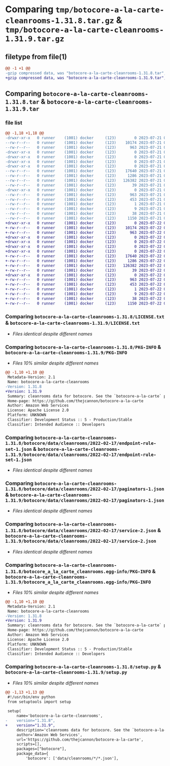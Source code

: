 # Comparing `tmp/botocore-a-la-carte-cleanrooms-1.31.8.tar.gz` & `tmp/botocore-a-la-carte-cleanrooms-1.31.9.tar.gz`

## filetype from file(1)

```diff
@@ -1 +1 @@
-gzip compressed data, was "botocore-a-la-carte-cleanrooms-1.31.8.tar", last modified: Fri Jul 21 01:21:22 2023, max compression
+gzip compressed data, was "botocore-a-la-carte-cleanrooms-1.31.9.tar", last modified: Sat Jul 22 01:20:25 2023, max compression
```

## Comparing `botocore-a-la-carte-cleanrooms-1.31.8.tar` & `botocore-a-la-carte-cleanrooms-1.31.9.tar`

### file list

```diff
@@ -1,18 +1,18 @@
-drwxr-xr-x   0 runner    (1001) docker     (123)        0 2023-07-21 01:21:22.326946 botocore-a-la-carte-cleanrooms-1.31.8/
--rw-r--r--   0 runner    (1001) docker     (123)    10174 2023-07-21 01:21:22.000000 botocore-a-la-carte-cleanrooms-1.31.8/LICENSE.txt
--rw-r--r--   0 runner    (1001) docker     (123)      963 2023-07-21 01:21:22.326946 botocore-a-la-carte-cleanrooms-1.31.8/PKG-INFO
-drwxr-xr-x   0 runner    (1001) docker     (123)        0 2023-07-21 01:21:22.326946 botocore-a-la-carte-cleanrooms-1.31.8/botocore/
-drwxr-xr-x   0 runner    (1001) docker     (123)        0 2023-07-21 01:21:22.326946 botocore-a-la-carte-cleanrooms-1.31.8/botocore/data/
-drwxr-xr-x   0 runner    (1001) docker     (123)        0 2023-07-21 01:21:22.326946 botocore-a-la-carte-cleanrooms-1.31.8/botocore/data/cleanrooms/
-drwxr-xr-x   0 runner    (1001) docker     (123)        0 2023-07-21 01:21:22.326946 botocore-a-la-carte-cleanrooms-1.31.8/botocore/data/cleanrooms/2022-02-17/
--rw-r--r--   0 runner    (1001) docker     (123)    17640 2023-07-21 01:21:06.000000 botocore-a-la-carte-cleanrooms-1.31.8/botocore/data/cleanrooms/2022-02-17/endpoint-rule-set-1.json
--rw-r--r--   0 runner    (1001) docker     (123)     1286 2023-07-21 01:21:06.000000 botocore-a-la-carte-cleanrooms-1.31.8/botocore/data/cleanrooms/2022-02-17/paginators-1.json
--rw-r--r--   0 runner    (1001) docker     (123)   126382 2023-07-21 01:21:06.000000 botocore-a-la-carte-cleanrooms-1.31.8/botocore/data/cleanrooms/2022-02-17/service-2.json
--rw-r--r--   0 runner    (1001) docker     (123)       39 2023-07-21 01:21:06.000000 botocore-a-la-carte-cleanrooms-1.31.8/botocore/data/cleanrooms/2022-02-17/waiters-2.json
-drwxr-xr-x   0 runner    (1001) docker     (123)        0 2023-07-21 01:21:22.326946 botocore-a-la-carte-cleanrooms-1.31.8/botocore_a_la_carte_cleanrooms.egg-info/
--rw-r--r--   0 runner    (1001) docker     (123)      963 2023-07-21 01:21:22.000000 botocore-a-la-carte-cleanrooms-1.31.8/botocore_a_la_carte_cleanrooms.egg-info/PKG-INFO
--rw-r--r--   0 runner    (1001) docker     (123)      453 2023-07-21 01:21:22.000000 botocore-a-la-carte-cleanrooms-1.31.8/botocore_a_la_carte_cleanrooms.egg-info/SOURCES.txt
--rw-r--r--   0 runner    (1001) docker     (123)        1 2023-07-21 01:21:22.000000 botocore-a-la-carte-cleanrooms-1.31.8/botocore_a_la_carte_cleanrooms.egg-info/dependency_links.txt
--rw-r--r--   0 runner    (1001) docker     (123)        9 2023-07-21 01:21:22.000000 botocore-a-la-carte-cleanrooms-1.31.8/botocore_a_la_carte_cleanrooms.egg-info/top_level.txt
--rw-r--r--   0 runner    (1001) docker     (123)       38 2023-07-21 01:21:22.326946 botocore-a-la-carte-cleanrooms-1.31.8/setup.cfg
--rw-r--r--   0 runner    (1001) docker     (123)     1150 2023-07-21 01:21:22.000000 botocore-a-la-carte-cleanrooms-1.31.8/setup.py
+drwxr-xr-x   0 runner    (1001) docker     (123)        0 2023-07-22 01:20:25.124917 botocore-a-la-carte-cleanrooms-1.31.9/
+-rw-r--r--   0 runner    (1001) docker     (123)    10174 2023-07-22 01:20:24.000000 botocore-a-la-carte-cleanrooms-1.31.9/LICENSE.txt
+-rw-r--r--   0 runner    (1001) docker     (123)      963 2023-07-22 01:20:25.124917 botocore-a-la-carte-cleanrooms-1.31.9/PKG-INFO
+drwxr-xr-x   0 runner    (1001) docker     (123)        0 2023-07-22 01:20:25.124917 botocore-a-la-carte-cleanrooms-1.31.9/botocore/
+drwxr-xr-x   0 runner    (1001) docker     (123)        0 2023-07-22 01:20:25.124917 botocore-a-la-carte-cleanrooms-1.31.9/botocore/data/
+drwxr-xr-x   0 runner    (1001) docker     (123)        0 2023-07-22 01:20:25.124917 botocore-a-la-carte-cleanrooms-1.31.9/botocore/data/cleanrooms/
+drwxr-xr-x   0 runner    (1001) docker     (123)        0 2023-07-22 01:20:25.124917 botocore-a-la-carte-cleanrooms-1.31.9/botocore/data/cleanrooms/2022-02-17/
+-rw-r--r--   0 runner    (1001) docker     (123)    17640 2023-07-22 01:20:09.000000 botocore-a-la-carte-cleanrooms-1.31.9/botocore/data/cleanrooms/2022-02-17/endpoint-rule-set-1.json
+-rw-r--r--   0 runner    (1001) docker     (123)     1286 2023-07-22 01:20:09.000000 botocore-a-la-carte-cleanrooms-1.31.9/botocore/data/cleanrooms/2022-02-17/paginators-1.json
+-rw-r--r--   0 runner    (1001) docker     (123)   126382 2023-07-22 01:20:09.000000 botocore-a-la-carte-cleanrooms-1.31.9/botocore/data/cleanrooms/2022-02-17/service-2.json
+-rw-r--r--   0 runner    (1001) docker     (123)       39 2023-07-22 01:20:09.000000 botocore-a-la-carte-cleanrooms-1.31.9/botocore/data/cleanrooms/2022-02-17/waiters-2.json
+drwxr-xr-x   0 runner    (1001) docker     (123)        0 2023-07-22 01:20:25.124917 botocore-a-la-carte-cleanrooms-1.31.9/botocore_a_la_carte_cleanrooms.egg-info/
+-rw-r--r--   0 runner    (1001) docker     (123)      963 2023-07-22 01:20:25.000000 botocore-a-la-carte-cleanrooms-1.31.9/botocore_a_la_carte_cleanrooms.egg-info/PKG-INFO
+-rw-r--r--   0 runner    (1001) docker     (123)      453 2023-07-22 01:20:25.000000 botocore-a-la-carte-cleanrooms-1.31.9/botocore_a_la_carte_cleanrooms.egg-info/SOURCES.txt
+-rw-r--r--   0 runner    (1001) docker     (123)        1 2023-07-22 01:20:25.000000 botocore-a-la-carte-cleanrooms-1.31.9/botocore_a_la_carte_cleanrooms.egg-info/dependency_links.txt
+-rw-r--r--   0 runner    (1001) docker     (123)        9 2023-07-22 01:20:25.000000 botocore-a-la-carte-cleanrooms-1.31.9/botocore_a_la_carte_cleanrooms.egg-info/top_level.txt
+-rw-r--r--   0 runner    (1001) docker     (123)       38 2023-07-22 01:20:25.124917 botocore-a-la-carte-cleanrooms-1.31.9/setup.cfg
+-rw-r--r--   0 runner    (1001) docker     (123)     1150 2023-07-22 01:20:24.000000 botocore-a-la-carte-cleanrooms-1.31.9/setup.py
```

### Comparing `botocore-a-la-carte-cleanrooms-1.31.8/LICENSE.txt` & `botocore-a-la-carte-cleanrooms-1.31.9/LICENSE.txt`

 * *Files identical despite different names*

### Comparing `botocore-a-la-carte-cleanrooms-1.31.8/PKG-INFO` & `botocore-a-la-carte-cleanrooms-1.31.9/PKG-INFO`

 * *Files 10% similar despite different names*

```diff
@@ -1,10 +1,10 @@
 Metadata-Version: 2.1
 Name: botocore-a-la-carte-cleanrooms
-Version: 1.31.8
+Version: 1.31.9
 Summary: cleanrooms data for botocore. See the `botocore-a-la-carte` package for more info.
 Home-page: https://github.com/thejcannon/botocore-a-la-carte
 Author: Amazon Web Services
 License: Apache License 2.0
 Platform: UNKNOWN
 Classifier: Development Status :: 5 - Production/Stable
 Classifier: Intended Audience :: Developers
```

### Comparing `botocore-a-la-carte-cleanrooms-1.31.8/botocore/data/cleanrooms/2022-02-17/endpoint-rule-set-1.json` & `botocore-a-la-carte-cleanrooms-1.31.9/botocore/data/cleanrooms/2022-02-17/endpoint-rule-set-1.json`

 * *Files identical despite different names*

### Comparing `botocore-a-la-carte-cleanrooms-1.31.8/botocore/data/cleanrooms/2022-02-17/paginators-1.json` & `botocore-a-la-carte-cleanrooms-1.31.9/botocore/data/cleanrooms/2022-02-17/paginators-1.json`

 * *Files identical despite different names*

### Comparing `botocore-a-la-carte-cleanrooms-1.31.8/botocore/data/cleanrooms/2022-02-17/service-2.json` & `botocore-a-la-carte-cleanrooms-1.31.9/botocore/data/cleanrooms/2022-02-17/service-2.json`

 * *Files identical despite different names*

### Comparing `botocore-a-la-carte-cleanrooms-1.31.8/botocore_a_la_carte_cleanrooms.egg-info/PKG-INFO` & `botocore-a-la-carte-cleanrooms-1.31.9/botocore_a_la_carte_cleanrooms.egg-info/PKG-INFO`

 * *Files 10% similar despite different names*

```diff
@@ -1,10 +1,10 @@
 Metadata-Version: 2.1
 Name: botocore-a-la-carte-cleanrooms
-Version: 1.31.8
+Version: 1.31.9
 Summary: cleanrooms data for botocore. See the `botocore-a-la-carte` package for more info.
 Home-page: https://github.com/thejcannon/botocore-a-la-carte
 Author: Amazon Web Services
 License: Apache License 2.0
 Platform: UNKNOWN
 Classifier: Development Status :: 5 - Production/Stable
 Classifier: Intended Audience :: Developers
```

### Comparing `botocore-a-la-carte-cleanrooms-1.31.8/setup.py` & `botocore-a-la-carte-cleanrooms-1.31.9/setup.py`

 * *Files 10% similar despite different names*

```diff
@@ -1,13 +1,13 @@
 #!/usr/bin/env python
 from setuptools import setup
 
 setup(
     name='botocore-a-la-carte-cleanrooms',
-    version="1.31.8",
+    version="1.31.9",
     description='cleanrooms data for botocore. See the `botocore-a-la-carte` package for more info.',
     author='Amazon Web Services',
     url='https://github.com/thejcannon/botocore-a-la-carte',
     scripts=[],
     packages=["botocore"],
     package_data={
         'botocore': ['data/cleanrooms/*/*.json'],
```

